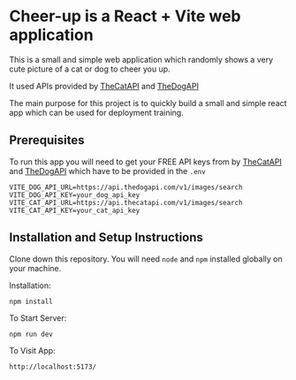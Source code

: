 # Cheer-up is a React + Vite web application
This is a small and simple web application which randomly shows a very cute picture of a cat or dog to cheer you up.

It used APIs provided by [TheCatAPI](https://thecatapi.com/) and [TheDogAPI](https://thedogapi.com/)

The main purpose for this project is to quickly build a small and simple react app which can be used for deployment training.

## Prerequisites
To run this app you will need to get your FREE API keys from by [TheCatAPI](https://thecatapi.com/) and [TheDogAPI](https://thedogapi.com/) which have to be provided in the `.env`

```
VITE_DOG_API_URL=https://api.thedogapi.com/v1/images/search
VITE_DOG_API_KEY=your_dog_api_key
VITE_CAT_API_URL=https://api.thecatapi.com/v1/images/search
VITE_CAT_API_KEY=your_cat_api_key
```

## Installation and Setup Instructions

Clone down this repository. You will need `node` and `npm` installed globally on your machine.

Installation:

`npm install`


To Start Server:

`npm run dev`

To Visit App:

`http://localhost:5173/`